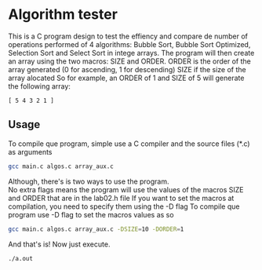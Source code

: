 # Algorithm tester
This is a C program design to test the effiency and compare de number of operations performed of 4 algorithms: Bubble Sort, Bubble Sort Optimized, Selection Sort and Select Sort in intege arrays.
The program will then create an array using the two macros: SIZE and ORDER.
ORDER is the order of the array generated (0 for ascending, 1 for descending)
SIZE if the size of the array alocated
So for example, an ORDER of 1 and SIZE of 5 will generate the following array:
```
[ 5 4 3 2 1 ]
```

## Usage
To compile que program, simple use a C compiler and the source files (*.c) as arguments
```bash
gcc main.c algos.c array_aux.c
```
Although, there's is two ways to use the program.\
No extra flags means the program will use the values of the macros SIZE and ORDER that are in the lab02.h file
If you want to set the macros at compilation, you need to specify them using the -D flag
To compile que program use -D flag to set the macros values as so
```bash
gcc main.c algos.c array_aux.c -DSIZE=10 -DORDER=1
```
And that's is! Now just execute.
```bash
./a.out
```